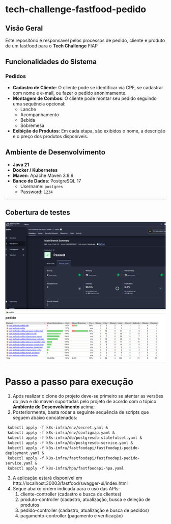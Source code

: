 # tech-challenge-fastfood-pedido

## Visão Geral
Este repositório é responsavel pelos processos de pedido, cliente e produto de um fastfood para o **Tech Challenge** FIAP

## Funcionalidades do Sistema

### Pedidos
- **Cadastro de Cliente**: O cliente pode se identificar via CPF, se cadastrar com nome e e-mail, ou fazer o pedido anonimamente.
- **Montagem de Combos**: O cliente pode montar seu pedido seguindo uma sequência opcional:
    - Lanche
    - Acompanhamento
    - Bebida
    - Sobremesa
- **Exibição de Produtos**: Em cada etapa, são exibidos o nome, a descrição e o preço dos produtos disponíveis.

## Ambiente de Desenvolvimento

- **Java 21**
- **Docker / Kubernetes**
- **Maven**: Apache Maven 3.9.9
- **Banco de Dados**: PostgreSQL 17
    - Username: `postgres`
    - Password: `1234`
---

## Cobertura de testes

![img_1.png](img_1.png)
![img.png](img.png)

# Passo a passo para execução

1. Após realizar o clone do projeto deve-se primeiro se atentar as versões do java e do maven suportadas pelo projeto de acordo com o tópico **Ambiente de Desenvolvimento** acima;
2. Posteriormente, basta rodar a seguinte sequência de scripts que seguem abaixo concatenados:
```shell
 kubectl apply -f k8s-infra/env/secret.yaml &
 kubectl apply -f k8s-infra/env/configmap.yaml &
 kubectl apply -f k8s-infra/db/postgresdb-statefulset.yaml &
 kubectl apply -f k8s-infra/db/postgresdb-service.yaml &
 kubectl apply -f k8s-infra/fastfoodapi/fastfoodapi-pedido-deployment.yaml &
 kubectl apply -f k8s-infra/fastfoodapi/fastfoodapi-pedido-service.yaml & 
 kubectl apply -f k8s-infra/hpa/fastfoodapi-hpa.yaml
```
3. A aplicação estará disponível em http://localhost:30003/fastfood/swagger-ui/index.html
4. Segue abaixo ordem indicada para o uso das APIs:
    1. cliente-controller (cadastro e busca de clientes)
    2. produto-controller (cadastro, atualização, busca e deleção de produtos
    3. pedido-controller (cadastro, atualização e busca de pedidos)
    4. pagamento-controller (pagamento e verificação)
